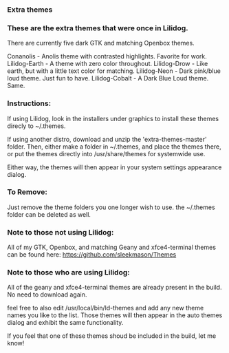 ﻿### Extra themes

### These are the extra themes that were once in Lilidog.

There are currently five dark GTK and matching Openbox themes.

Conanolis - Anolis theme with contrasted highlights. Favorite for work.
Lilidog-Earth - A theme with zero color throughout.
Lilidog-Drow - Like earth, but with a little text color for matching.
Lilidog-Neon - Dark pink/blue loud theme.  Just fun to have.
Lilidog-Cobalt - A Dark Blue Loud theme. Same.

### Instructions:
If using Lilidog, look in the installers under graphics to install 
these themes direcly to ~/.themes.

If using another distro, download and unzip the 'extra-themes-master' 
folder. Then, either make a folder in ~/.themes, and place the 
themes there, or put the themes directly into /usr/share/themes 
for systemwide use. 

Either way, the themes will then appear in your system settings 
appearance dialog. 

### To Remove:
Just remove the theme folders you one longer wish to use.  the 
~/.themes folder can be deleted as well.

### Note to those not using Lilidog:
All of my GTK, Openbox, and matching Geany and xfce4-terminal themes 
can be found here: https://github.com/sleekmason/Themes

### Note to those who are using Lilidog:
All of the geany and xfce4-terminal themes are already present in the 
build. No need to download again.

feel free to also edit /usr/local/bin/ld-themes and add any new theme 
names you like to the list. Those themes will then appear in the auto 
themes dialog and exhibit the same functionality. 

If you feel that one of these themes shoud be included in the build, 
let me know!
